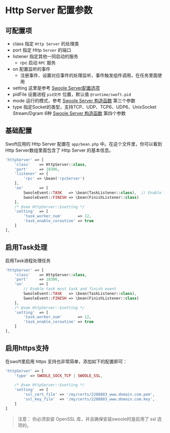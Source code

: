 # Http Server 配置参数

## 可配置项

- class 指定 `Http Server` 的处理类
- port 指定 Http `Server` 的端口
- listener 指定其他一同启动的服务
    - rpc 启动 `RPC` 服务
- on 配置监听的事件
    - 注册事件、设置对应事件的处理监听，事件触发组件调用，在任务里面使用
- setting 这里是参考 [Swoole Server配置选项](https://wiki.swoole.com/wiki/page/274.html)
- pidFile 设置进程 `pid文件` 位置，默认值 `@runtime/swoft.pid`
- mode 运行的模式，参考 [Swoole Server 构造函数](https://wiki.swoole.com/wiki/page/14.html) 第三个参数
- type 指定Socket的类型，支持TCP、UDP、TCP6、UDP6、UnixSocket Stream/Dgram 6种 [Swoole Server 构造函数](https://wiki.swoole.com/wiki/page/14.html) 第四个参数

## 基础配置

Swoft应用的 Http Server 配置在 `app/bean.php` 中。在这个文件里，你可以看到 Http Server数组里面包含了 Http Server 的基本信息。

```php
'httpServer' => [
    'class'    => HttpServer::class,
    'port'     => 18306,
    'listener' => [
        'rpc' => \bean('rpcServer')
    ],
    'on'       => [
        SwooleEvent::TASK   => \bean(TaskListener::class),  // Enable task must task and finish event
        SwooleEvent::FINISH => \bean(FinishListener::class)
    ],
    /* @see HttpServer::$setting */
    'setting'  => [
        'task_worker_num'       => 12,
        'task_enable_coroutine' => true
    ]
],
```

## 启用Task处理

启用Task进程处理任务

```php
'httpServer' => [
    'class'    => HttpServer::class,
    'port'     => 18306,
    'on'       => [
        // Enable task must task and finish event
        SwooleEvent::TASK   => \bean(TaskListener::class),  
        SwooleEvent::FINISH => \bean(FinishListener::class)
    ],
    /* @see HttpServer::$setting */
    'setting'  => [
        'task_worker_num'       => 12,
        'task_enable_coroutine' => true
    ]
],
```

## 启用https支持

在swoft里启用 https 支持也非常简单，添加如下的配置即可：

```php
'httpServer' => [
    'type' => SWOOLE_SOCK_TCP | SWOOLE_SSL,
    
    /* @see HttpServer::$setting */
    'setting'  => [
        'ssl_cert_file' => '/my/certs/2288803_www.domain.com.pem',
        'ssl_key_file'  => '/my/certs/2288803_www.domain.com.key',
    ]
]
```

> 注意： 你必须安装 OpenSSL 库，并且确保安装swoole时是启用了 ssl 选项的。
